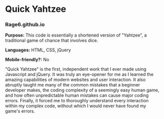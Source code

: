 # Quick Yahtzee
### Rage6.github.io

**Purpose:** This code is essentially a shortened version of "Yahtzee", a traditional game of chance that involves dice.

**Languages:** HTML, CSS, jQuery

**Mobile-friendly?:** No

"Quick Yahtzee" is the first, independent work that I ever made using Javascript and jQuery. It was truly an eye-opener for me as I learned the amazing capabilities of modern websites and user interaction. It also abruptly taught me many of the common mistakes that a beginner developer makes, the coding complexity of a seemingly easy human game, and how often unpredictable human mistakes can cause major coding errors. Finally, it forced me to thoroughly understand every interaction within my complex code, without which I would never have found my game's errors.
